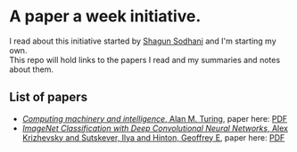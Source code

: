 # A paper a week initiative.

I read about this initiative started by [Shagun Sodhani](https://github.com/shagunsodhani) and I'm starting my own.  
This repo will hold links to the papers I read and my summaries and notes about them.  


## List of papers
* [*Computing machinery and intelligence*, Alan M. Turing](https://medium.com/@xavrb/computing-machinery-and-intelligence-a-summary-e28edff00fe5), paper here: [PDF](https://www.csee.umbc.edu/courses/471/papers/turing.pdf)  
* [*ImageNet Classification with Deep Convolutional Neural Networks*, Alex Krizhevsky and Sutskever, Ilya and Hinton, Geoffrey E](https://medium.com/@xavrb/imagenet-classification-with-deep-convolutional-neural-networks-a-summary-e128d2893064), paper here: [PDF](https://papers.nips.cc/paper/4824-imagenet-classification-with-deep-convolutional-neural-networks.pdf)
